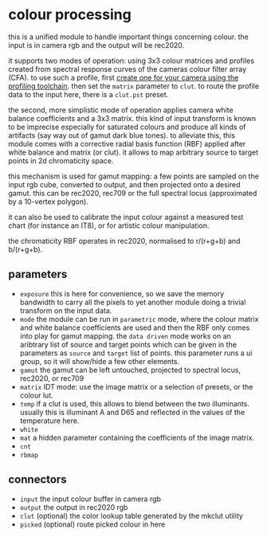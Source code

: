 # colour processing

this is a unified module to handle important things concerning colour.
the input is in camera rgb and the output will be rec2020.

it supports two modes of operation: using 3x3 colour matrices and profiles
created from spectral response curves of the cameras colour filter array (CFA).
to use such a profile, first [create one for your camera using the profiling
toolchain](../../../tools/clut/readme.md). then set the `matrix` parameter to `clut`.
to route the profile data to the input here, there is a `clut.pst` preset.

the second, more simplistic mode of operation applies camera white balance
coefficients and a 3x3 matrix. this kind of input transform is known to be
imprecise especially for saturated colours and produce all kinds of artifacts
(say way out of gamut dark blue tones). to alleviate this, this module comes
with a corrective radial basis function (RBF) applied after white balance and
matrix (or clut). it allows to map arbitrary source to target points in 2d
chromaticity space.

this mechanism is used for gamut mapping: a few points are sampled on the
input rgb cube, converted to output, and then projected onto a desired
gamut. this can be rec2020, rec709 or the full spectral locus (approximated by
a 10-vertex polygon).

it can also be used to calibrate the input colour against a measured
test chart (for instance an IT8), or for artistic colour manipulation.

the chromaticity RBF operates in rec2020, normalised to r/(r+g+b) and b/(r+g+b).

## parameters

* `exposure` this is here for convenience, so we save the memory bandwidth to carry
  all the pixels to yet another module doing a trivial transform on the input data.
* `mode` the module can be run in `parametric` mode, where the colour matrix and white
  balance coefficients are used and then the RBF only comes into play for gamut mapping.
  the `data driven` mode works on an aribtrary list of source and target points which
  can be given in the parameters as `source` and `target` list of points.
  this parameter runs a ui group, so it will show/hide a few other elements.
* `gamut` the gamut can be left untouched, projected to spectral locus, rec2020, or rec709
* `matrix` IDT mode: use the image matrix or a selection of presets, or the colour lut.
* `temp` if a clut is used, this allows to blend between the two illuminants. usually this
  is illuminant A and D65 and reflected in the values of the temperature here.
* `white`
* `mat` a hidden parameter containing the coefficients of the image matrix.
* `cnt`
* `rbmap`

## connectors

* `input` the input colour buffer in camera rgb
* `output` the output in rec2020 rgb
* `clut` (optional) the color lookup table generated by the mkclut utility
* `picked` (optional) route picked colour in here
